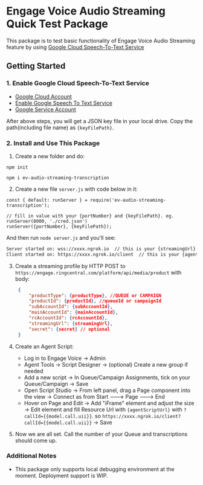 # Engage Voice Audio Streaming Quick Test Package

This package is to test basic functionality of Engage Voice Audio Streaming feature by using [Google Cloud Speech-To-Text Service](https://cloud.google.com/speech-to-text)

## Getting Started

### 1. Enable Google Cloud Speech-To-Text Service

- [Google Cloud Account](https://cloud.google.com/)
- [Enable Google Speech To Text Service](https://console.cloud.google.com/speech/overview)
- [Google Service Account](https://cloud.google.com/docs/authentication/getting-started)

After above steps, you will get a JSON key file in your local drive. Copy the path(including file name) as `{keyFilePath}`.

### 2. Install and Use This Package

1. Create a new folder and do:

`npm init`

`npm i ev-audio-streaming-transcription`

2. Create a new file `server.js` with code below in it:

```
const { default: runServer } = require('ev-audio-streaming-transcription');

// fill in value with your {portNumber} and {keyFilePath}. eg. runServer(8000, './cred.json')
runServer({portNumber}, {keyFilePath});
```

And then run `node server.js` and you'll see:

```bash
Server started on: wss://xxxx.ngrok.io  // this is your {streamingUrl}
Client started on: https://xxxx.ngrok.io/client  // this is your {agentScriptUrl}
```

3. Create a streaming profile by HTTP POST to `https://engage.ringcentral.com/platform/api/media/product` with body:
   ```json
    {
        "productType": {productType}, //QUEUE or CAMPAIGN
        "productId": {productId}, //queueId or campaignId
        "subAccountId": {subAccountId},
        "mainAccountId": {mainAccountId},
        "rcAccountId": {rcAccountId},
        "streamingUrl": {streamingUrl},
        "secret": {secret} // optional
    }
   ```

4. Create an Agent Script:
   - Log in to Engage Voice -> Admin
   - Agent Tools -> Script Designer -> (optional) Create a new group if needed
   - Add a new script -> In Queue/Campaign Assignments, tick on your Queue/Campaign -> Save
   - Open Script Studio -> From left panel, drag a Page component into the view -> Connect as from Start ---> Page ---> End
   - Hover on Page and Edit -> Add "iFrame" element and adjust the size -> Edit element and fill Resource Url with `{agentScriptUrl}` with `?callId={{model.call.uii}}`. so `https://xxxx.ngrok.io/client?callId={{model.call.uii}}` -> Save

5. Now we are all set. Call the number of your Queue and transcriptions should come up.

### Additional Notes
- This package only supports local debugging environment at the moment. Deployment support is WIP.